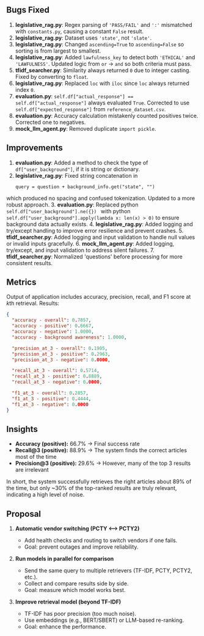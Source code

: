
## Bugs Fixed

1. **legislative_rag.py**: Regex parsing of `'PASS/FAIL'` and `':'` mismatched with `constants.py`, causing a constant `False` result.
2. **legislative_rag.py**: Dataset uses `'state'`, not `'slate'`.
3. **legislative_rag.py**: Changed `ascending=True` to `ascending=False` so sorting is from largest to smallest.
4. **legislative_rag.py**: Added `lawfulness_key` to detect both `'ETHICAL'` and `'LAWFULNESS'`. Updated logic from `or` → `and` so both criteria must pass.
5. **tfidf_searcher.py**: Similarity always returned `0` due to integer casting. Fixed by converting to `float`.
6. **legislative_rag.py**: Replaced `loc` with `iloc` since `loc` always returned index `0`.
7. **evaluation.py**: `self.df["actual_response"] == self.df["actual_response"]` always evaluated `True`. Corrected to use `self.df["expected_response"]` from `reference_dataset.csv`.
8. **evaluation.py**: Accuracy calculation mistakenly counted positives twice. Corrected one to negatives.
9. **mock_llm_agent.py**: Removed duplicate `import pickle`.

## Improvements

1. **evaluation.py**: Added a method to check the type of `df["user_background"]`, if it is string or dictionary.
2. **legislative_rag.py**: Fixed string concatenation in
   ```
   query = question + background_info.get("state", "")
   ```
which produced no spacing and confused tokenization. Updated to a more robust approach.
3. **evaluation.py**: Replaced python ```self.df["user_background"].ne({}) ``` with python ```self.df["user_background"].apply(lambda x: len(x) > 0)``` to ensure background data actually exists.
4. **legislative_rag.py**: Added logging and try/except handling to improve error resilience and prevent crashes.
5. **tfidf_searcher.py**: Added logging and input validation to handle null values or invalid inputs gracefully.
6. **mock_llm_agent.py**: Added logging, try/except, and input validation to address silent failures.
7. **tfidf_searcher.py**: Normalized 'questions' before processing for more consistent results.

## Metrics

Output of application includes accuracy, precision, recall, and F1 score at *k*th retrieval.
Results:

```json
{
  "accuracy - overall": 0.7857,
  "accuracy - positive": 0.6667,
  "accuracy - negative": 1.0000,
  "accuracy - background awareness": 1.0000,

  "precision_at_3 - overall": 0.1905,
  "precision_at_3 - positive": 0.2963,
  "precision_at_3 - negative": 0.0000,

  "recall_at_3 - overall": 0.5714,
  "recall_at_3 - positive": 0.8889,
  "recall_at_3 - negative": 0.0000,

  "f1_at_3 - overall": 0.2857,
  "f1_at_3 - positive": 0.4444,
  "f1_at_3 - negative": 0.0000
}
```
## Insights

- **Accuracy (positive):** 66.7% → Final success rate
- **Recall@3 (positive):** 88.9% → The system finds the correct articles most of the time
- **Precision@3 (positive):** 29.6% → However, many of the top 3 results are irrelevant

In short, the system successfully retrieves the right articles about 89% of the time, but only ~30% of the top-ranked results are truly relevant, indicating a high level of noise.

## Proposal

1. **Automatic vendor switching (PCTY <--> PCTY2)**
   - Add health checks and routing to switch vendors if one fails.
   - Goal: prevent outages and improve reliability.

2. **Run models in parallel for comparison**
   - Send the same query to multiple retrievers (TF-IDF, PCTY, PCTY2, etc.).
   - Collect and compare results side by side.
   - Goal: measure which model works best.

3. **Improve retrieval model (beyond TF-IDF)**
   - TF-IDF has poor precision (too much noise).
   - Use embeddings (e.g., BERT/SBERT) or LLM-based re-ranking.
   - Goal: enhance the performance.


